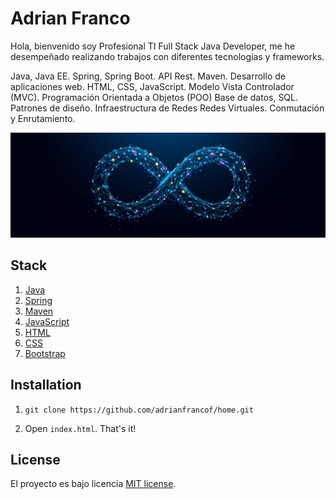 # Adrian Franco

Hola, bienvenido soy Profesional TI Full Stack Java Developer, me he desempeñado realizando trabajos con diferentes tecnologías y frameworks.

Java, Java EE.
Spring, Spring Boot.
API Rest.
Maven.
Desarrollo de aplicaciones web.
HTML, CSS, JavaScript.
Modelo Vista Controlador (MVC).
Programación Orientada a Objetos (POO)
Base de datos, SQL.
Patrones de diseño.
Infraestructura de Redes
Redes Virtuales.
Conmutación y Enrutamiento.

![Demo](img/devop.png)

## Stack


1. [Java](https://www.oracle.com/java/)
2. [Spring](https://spring.io/)
2. [Maven](https://maven.apache.org/)
1. [JavaScript](https://developer.mozilla.org/es/docs/Web/JavaScript)
3. [HTML](https://developer.mozilla.org/en-US/docs/Web/HTML)
4. [CSS](https://developer.mozilla.org/en-US/docs/Web/CSS)
5. [Bootstrap](https://getbootstrap.com//)
 
## Installation

1. `git clone https://github.com/adrianfrancof/home.git`

2. Open `index.html`. That's it!

## License

El proyecto es bajo licencia [MIT license](https://choosealicense.com/licenses/mit/).